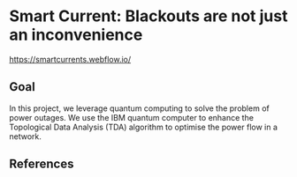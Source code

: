 # Smart Current: Blackouts are not just an inconvenience
https://smartcurrents.webflow.io/


## Goal

In this project, we leverage quantum computing to solve the problem of power outages. We use the IBM quantum computer to enhance the Topological Data Analysis (TDA) algorithm to optimise the power flow in a network.


## References
